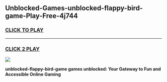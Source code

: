 
## Unblocked-Games-unblocked-flappy-bird-game-Play-Free-4j744
<h3>
<a href="https://premium76.site?title=unblocked-flappy-bird-game&ref=10A">CLICK TO PLAY</a></h3>
<hr>

<h3>
<a href="https://premium76.site?title=unblocked-flappy-bird-game&ref=10A">CLICK 2 PLAY</a>
  
</h3>

<a href="https://premium76.site?title=unblocked-flappy-bird-game&ref=10A"><img src="https://clearcache.store/games.png"></a>


**unblocked-flappy-bird-game games unblocked: Your Gateway to Fun and Accessible Online Gaming**
